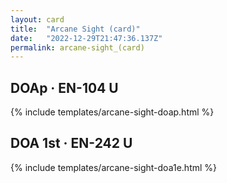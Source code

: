 ```yaml
---
layout: card
title:  "Arcane Sight (card)"
date:   "2022-12-29T21:47:36.137Z"
permalink: arcane-sight_(card)
---
```


## DOAp &middot; EN-104 U

{% include templates/arcane-sight-doap.html %}


## DOA 1st &middot; EN-242 U

{% include templates/arcane-sight-doa1e.html %}
